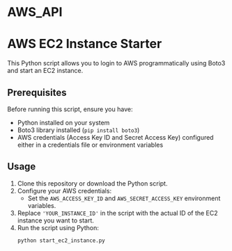 # AWS_API

# AWS EC2 Instance Starter

This Python script allows you to login to AWS programmatically using Boto3 and start an EC2 instance.

## Prerequisites

Before running this script, ensure you have:

- Python installed on your system
- Boto3 library installed (`pip install boto3`)
- AWS credentials (Access Key ID and Secret Access Key) configured either in a credentials file or environment variables

## Usage

1. Clone this repository or download the Python script.
2. Configure your AWS credentials:
   - Set the `AWS_ACCESS_KEY_ID` and `AWS_SECRET_ACCESS_KEY` environment variables.
3. Replace `'YOUR_INSTANCE_ID'` in the script with the actual ID of the EC2 instance you want to start.
4. Run the script using Python:
   ```bash
   python start_ec2_instance.py
